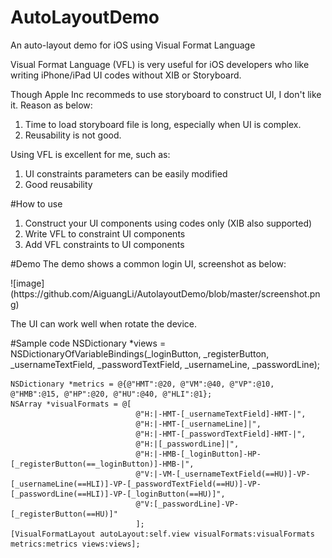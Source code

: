 # AutoLayoutDemo
An auto-layout demo for iOS using Visual Format Language

Visual Format Language (VFL) is very useful for iOS developers who like writing iPhone/iPad UI codes without XIB or Storyboard.

Though Apple Inc recommeds to use storyboard to construct UI, I don't like it. Reason as below:
1. Time to load storyboard file is long, especially when UI is complex.
2. Reusability is not good.

Using VFL is excellent for me, such as:
1. UI constraints parameters can be easily modified
2. Good reusability

#How to use
1. Construct your UI components using codes only (XIB also supported)
2. Write VFL to constraint UI components
3. Add VFL constraints to UI components

#Demo
The demo shows a common login UI, screenshot as below:
 <p>![image](https://github.com/AiguangLi/AutolayoutDemo/blob/master/screenshot.png)</p>
 The UI can work well when rotate the device.

#Sample code
    NSDictionary *views = NSDictionaryOfVariableBindings(_loginButton, _registerButton, _usernameTextField,
                                                         _passwordTextField, _usernameLine, _passwordLine);
                                                         
    NSDictionary *metrics = @{@"HMT":@20, @"VM":@40, @"VP":@10, @"HMB":@15, @"HP":@20, @"HU":@40, @"HLI":@1};
    NSArray *visualFormats = @[
                                @"H:|-HMT-[_usernameTextField]-HMT-|",
                                @"H:|-HMT-[_usernameLine]|",
                                @"H:|-HMT-[_passwordTextField]-HMT-|",
                                @"H:|[_passwordLine]|",
                                @"H:|-HMB-[_loginButton]-HP-[_registerButton(==_loginButton)]-HMB-|",
                                @"V:|-VM-[_usernameTextField(==HU)]-VP-[_usernameLine(==HLI)]-VP-[_passwordTextField(==HU)]-VP-[_passwordLine(==HLI)]-VP-[_loginButton(==HU)]",
                                @"V:[_passwordLine]-VP-[_registerButton(==HU)]"
                                ];
    [VisualFormatLayout autoLayout:self.view visualFormats:visualFormats metrics:metrics views:views];
